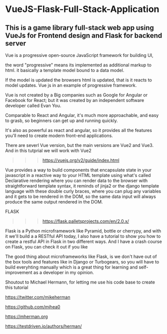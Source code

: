 # VueJS-Flask-Full-Stack-Application
## This is a game library full-stack web app using VueJs for Frontend design and Flask for backend server

Vue is a progressive open-source JavaScript framework for building UI,

the word "progressive" means its implemented as additional markup to html. it basically a template model bound to a data model. 

If the model is updated the browsers html is updated, that is it reacts to model updates. Vue js in an example of progressive framework.

Vue is not created by a Big companies such as Google for Angular or Facebook for React; but it was created by an independent software developer called Evan You.

Comparable to React and Angular, it's much more approachable, and easy to grasb, so beginners can get up and running quickly. 

It's also as powerful as react and angular, so it provides all the features you'll need to create modern front-end applications.

There are severl Vue version, but the main versions are Vue2 and Vue3. And in this tutprial we will work with Vue2 

>>> https://vuejs.org/v2/guide/index.html

Vue provides a way to build components that encapsulate state in your javascript in a reactive way to your HTML template using what's called Declarative rendering where you can render data to the browser with straightforward template syntax, it reminds of jinja2 or the django template language with these double curly braces, where you can plug any variables and it gets to be rendered in the DOM, so the same data input will always produce the same output rendered in the DOM.

FLASK
>>> https://flask.palletsprojects.com/en/2.0.x/

Flask is a Python microframework like Pyramid, bottle or cherrypy, and with it we'll build a a RESTful API today, 
I also have a tutorial to show you how to create a restful API in Flask in two different ways.
And I have a crash course on Flask, you can check it out if you like

The good thing about microframeworks like Flask, is we don't have out of the box tools and features like in Django or Turbogears, 
so you will have to build everyhting manually which is a great thing for learning and self-improvement as a developer in my opinion.

Shoutout to Michael Hermann, for letting me use his code base to create this tutorial

https://twitter.com/mikeherman

https://github.com/mjhea0

https://mherman.org

https://testdriven.io/authors/herman/
